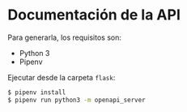 # Documentación de la API

Para generarla, los requisitos son:

- Python 3
- Pipenv

Ejecutar desde la carpeta `flask`:

```bash
$ pipenv install
$ pipenv run python3 -m openapi_server
```````````
